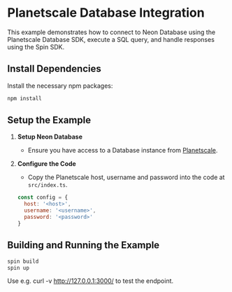 # Planetscale Database Integration

This example demonstrates how to connect to Neon Database using the Planetscale Database SDK, execute a SQL query, and handle responses using the Spin SDK.

## Install Dependencies
Install the necessary npm packages:

```bash
npm install
```

## Setup the Example

1. **Setup Neon Database**
   - Ensure you have access to a Database instance from [Planetscale](https://planetscale.com/).

2. **Configure the Code**
   - Copy the Planetscale host, username and password into the code at `src/index.ts`.
   
    ```js
   const config = {
      host: '<host>',
      username: '<username>',
      password: '<password>'
   }
    ```

## Building and Running the Example

```bash
spin build
spin up
```

Use e.g. curl -v http://127.0.0.1:3000/ to test the endpoint.